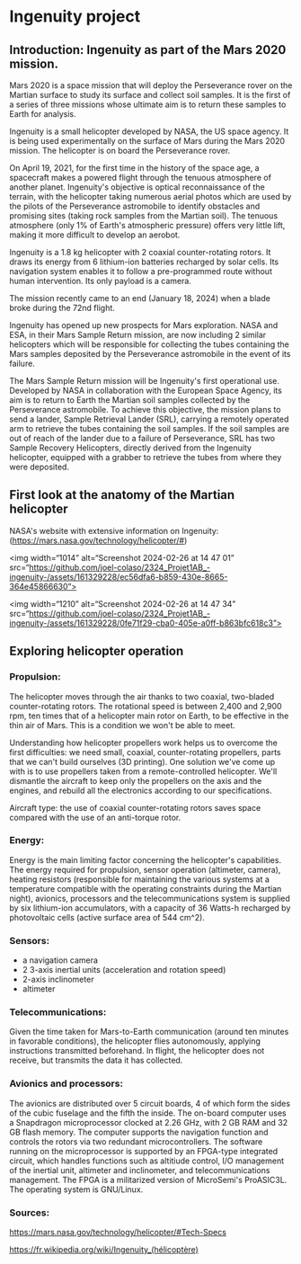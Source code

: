 # Ingenuity project 

## Introduction: Ingenuity as part of the Mars 2020 mission. 

Mars 2020 is a space mission that will deploy the Perseverance rover on the Martian surface to study its surface and collect soil samples. It is the first of a series of three missions whose ultimate aim is to return these samples to Earth for analysis. 

Ingenuity is a small helicopter developed by NASA, the US space agency. It is being used experimentally on the surface of Mars during the Mars 2020 mission.
The helicopter is on board the Perseverance rover. 

On April 19, 2021, for the first time in the history of the space age, a spacecraft makes a powered flight through the tenuous atmosphere of another planet. Ingenuity's objective is optical reconnaissance of the terrain, with the helicopter taking numerous aerial photos which are used by the pilots of the Perseverance astromobile to identify obstacles and promising sites (taking rock samples from the Martian soil). The tenuous atmosphere (only 1% of Earth's atmospheric pressure) offers very little lift, making it more difficult to develop an aerobot. 

Ingenuity is a 1.8 kg helicopter with 2 coaxial counter-rotating rotors. It draws its energy from 6 lithium-ion batteries recharged by solar cells. Its navigation system enables it to follow a pre-programmed route without human intervention. Its only payload is a camera. 

The mission recently came to an end (January 18, 2024) when a blade broke during the 72nd flight. 

Ingenuity has opened up new prospects for Mars exploration. NASA and ESA, in their Mars Sample Return mission, are now including 2 similar helicopters which will be responsible for collecting the tubes containing the Mars samples deposited by the Perseverance astromobile in the event of its failure. 

The Mars Sample Return mission will be Ingenuity's first operational use. Developed by NASA in collaboration with the European Space Agency, its aim is to return to Earth the Martian soil samples collected by the Perseverance astromobile. To achieve this objective, the mission plans to send a lander, Sample Retrieval Lander (SRL), carrying a remotely operated arm to retrieve the tubes containing the soil samples. If the soil samples are out of reach of the lander due to a failure of Perseverance, SRL has two Sample Recovery Helicopters, directly derived from the Ingenuity helicopter, equipped with a grabber to retrieve the tubes from where they were deposited.

## First look at the anatomy of the Martian helicopter

NASA's website with extensive information on Ingenuity: (https://mars.nasa.gov/technology/helicopter/#)

<img width=“1014” alt=“Screenshot 2024-02-26 at 14 47 01” src=“https://github.com/joel-colaso/2324_Projet1AB_-ingenuity-/assets/161329228/ec56dfa6-b859-430e-8665-364e45866630”>

<img width=“1210” alt=“Screenshot 2024-02-26 at 14 47 34” src=“https://github.com/joel-colaso/2324_Projet1AB_-ingenuity-/assets/161329228/0fe71f29-cba0-405e-a0ff-b863bfc618c3”>

## Exploring helicopter operation

### Propulsion: 

The helicopter moves through the air thanks to two coaxial, two-bladed counter-rotating rotors. The rotational speed is between 2,400 and 2,900 rpm, ten times that of a helicopter main rotor on Earth, to be effective in the thin air of Mars. This is a condition we won't be able to meet. 

Understanding how helicopter propellers work helps us to overcome the first difficulties: we need small, coaxial, counter-rotating propellers, parts that we can't build ourselves (3D printing). One solution we've come up with is to use propellers taken from a remote-controlled helicopter. We'll dismantle the aircraft to keep only the propellers on the axis and the engines, and rebuild all the electronics according to our specifications. 

Aircraft type: the use of coaxial counter-rotating rotors saves space compared with the use of an anti-torque rotor. 

### Energy: 

Energy is the main limiting factor concerning the helicopter's capabilities. The energy required for propulsion, sensor operation (altimeter, camera), heating resistors (responsible for maintaining the various systems at a temperature compatible with the operating constraints during the Martian night), avionics, processors and the telecommunications system is supplied by six lithium-ion accumulators, with a capacity of 36 Watts-h recharged by photovoltaic cells (active surface area of 544 cm^2).

### Sensors: 

- a navigation camera
- 2 3-axis inertial units (acceleration and rotation speed)
- 2-axis inclinometer
- altimeter

### Telecommunications: 

Given the time taken for Mars-to-Earth communication (around ten minutes in favorable conditions), the helicopter flies autonomously, applying instructions transmitted beforehand. In flight, the helicopter does not receive, but transmits the data it has collected. 

### Avionics and processors:

The avionics are distributed over 5 circuit boards, 4 of which form the sides of the cubic fuselage and the fifth the inside. The on-board computer uses a Snapdragon microprocessor clocked at 2.26 GHz, with 2 GB RAM and 32 GB flash memory. The computer supports the navigation function and controls the rotors via two redundant microcontrollers. The software running on the microprocessor is supported by an FPGA-type integrated circuit, which handles functions such as altitiude control, I/O management of the inertial unit, altimeter and inclinometer, and telecommunications management. The FPGA is a militarized version of MicroSemi's ProASIC3L. The operating system is GNU/Linux. 



### Sources: 

https://mars.nasa.gov/technology/helicopter/#Tech-Specs

https://fr.wikipedia.org/wiki/Ingenuity_(hélicoptère)
